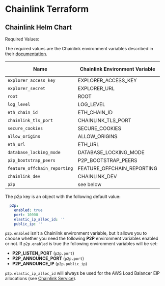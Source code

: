 # Chainlink Terraform

## Chainlink Helm Chart

Required Values:

The required values are the Chainlink environment variables described in their [documentation](https://docs.chain.link/docs/configuration-variables/).

| Name                         | Chainlink Environment Variable | Type   | Required | Default Value |
|------------------------------|--------------------------------|--------|----------|---------------|
| `explorer_access_key`        | EXPLORER_ACCESS_KEY            | string | True     | ""            |
| `explorer_secret`            | EXPLORER_URL                   | string | True     | ""            |
| `root`                       | ROOT                           | string | True     | "/chainlink"  |
| `log_level`                  | LOG_LEVEL                      | string | True     | "debug"       |
| `eth_chain_id`               | ETH_CHAIN_ID                   | string | True     | "4"           |
| `chainlink_tls_port`         | CHAINLINK_TLS_PORT             | string | True     | "0"           |
| `secure_cookies`             | SECURE_COOKIES                 | string | True     | "false"       |
| `allow_origins`              | ALLOW_ORIGINS                  | string | True     | "*"           |
| `eth_url`                    | ETH_URL                        | string | True     | ""            |
| `database_locking_mode`      | DATABASE_LOCKING_MODE          | string | True     | "lease"       |
| `p2p_bootstrap_peers`        | P2P_BOOTSTRAP_PEERS            | string | True     | ""            |
| `feature_offchain_reporting` | FEATURE_OFFCHAIN_REPORTING     | string | True     | "true"        |
| `chainlink_dev`              | CHAINLINK_DEV                  | string | True     | "true"        |
| `p2p`                        | see below                      | object | True     | see below     |

The p2p key is an object with the following default value:
```yaml
  p2p:
    enabled: true
    port: 10000
    elastic_ip_alloc_id: ''
    public_ip: ''
```

`p2p.enabled` isn't a Chainlink environment variable, but it allows you to choose whether you need the following **P2P** environment variables enabled or not.
If `p2p.enabled` is true the following environment variables will be set:
- **P2P_LISTEN_PORT** (`p2p.port`)
- **P2P_ANNOUNCE_PORT** (`p2p.port`)
- **P2P_ANNOUNCE_IP** (`p2p.public_ip`)

`p2p.elastic_ip_alloc_id` will always be used for the AWS Load Balancer EIP allocations (see [Chainlink Service](./chainlink/templates/service.yaml)).
